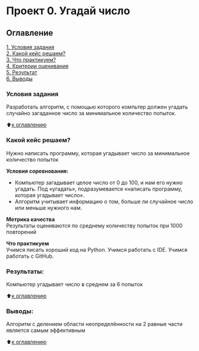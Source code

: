 # Проект 0. Угадай число

## Оглавление  
[1. Условия задания](.README.md#Условия-задания)  
[2. Какой кейс решаем?](.README.md#Какой-кейс-решаем)  
[3. Что практикуем?](.README.md#Краткая-информация-о-данных)  
[4. Критерии оценивания](.README.md#Этапы-работы-над-проектом)  
[5. Результат](.README.md#Результат)    
[6. Выводы](.README.md#Выводы) 

### Условия задания   
Разработать алгоритм, с помощью которого компьтер должен угадать случайно загаданное число за минимальное количество попыток.

:arrow_up:[к оглавлению](Оглавление)


### Какой кейс решаем?    
Нужно написать программу, которая угадывает число за минимальное количество попыток

**Условия соревнования:**  
- Компьютер загадывает целое число от 0 до 100, и нам его нужно угадать. Под «угадать», подразумевается «написать программу, которая угадывает число».
- Алгоритм учитывает информацию о том, больше ли случайное число или меньше нужного нам.

**Метрика качества**     
Результаты оцениваются по среднему количеству попыток при 1000 повторений

**Что практикуем**     
Учимся писать хороший код на Python.
Учимся работать с IDE.
Учимся работать с GitHub.


### Результаты:  
Компьютер угадывает число в среднем за 6 попыток

:arrow_up:[к оглавлению](.README.md#Оглавление)


### Выводы:  
Алгоритм с делением области неопределённости на 2 равные части является самым эффективным

:arrow_up:[к оглавлению](.README.md#Оглавление)


